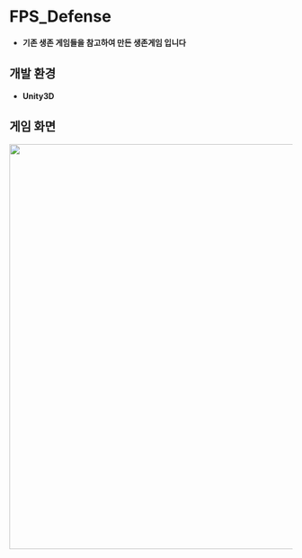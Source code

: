 # FPS_Defense
* **기존 생존 게임들을 참고하여 만든 생존게임 입니다**

## 개발 환경
 * **Unity3D**

## 게임 화면
 <img width="1080" height="720" src="C:\Users\gangu\OneDrive\Pictures\FPS_Defense\"></img>
